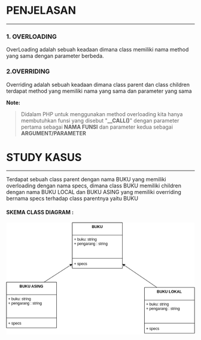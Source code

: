# PENJELASAN
---
### 1. OVERLOADING

OverLoading adalah sebuah keadaan dimana class memiliki nama method yang sama dengan parameter berbeda.

### 2.OVERRIDING

Overriding adalah sebuah keadaan dimana class parent dan class children terdapat method yang memiliki nama yang sama dan parameter yang sama

**Note:**
> Didalam PHP untuk menggunakan method overloading kita hanya membutuhkan funsi yang disebut "**__CALL()**" dengan parameter pertama sebagai **NAMA FUNSI** dan parameter kedua sebagai **ARGUMENT/PARAMETER**


# STUDY KASUS
---
Terdapat sebuah class parent dengan nama BUKU yang memiliki overloading dengan nama specs, dimana class BUKU memiliki children dengan nama BUKU LOCAL dan BUKU ASING yang memiliki overriding bernama specs terhadap class parentnya yaitu BUKU

#### SKEMA CLASS DIAGRAM :

![alt](diagram.png)